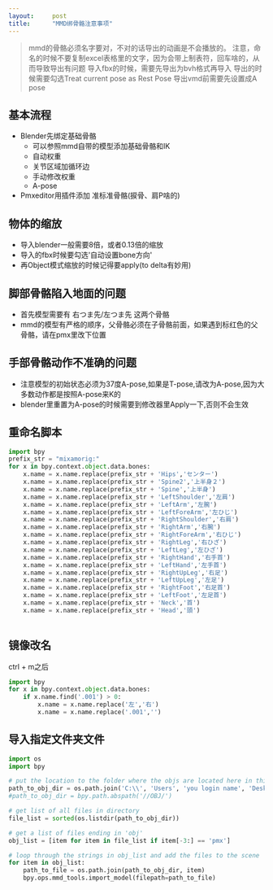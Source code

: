 ```yaml
---
layout:     post
title:      "MMD绑骨骼注意事项"
---
```



> mmd的骨骼必须名字要对，不对的话导出的动画是不会播放的。
> 注意，命名的时候不要复制excel表格里的文字，因为会带上制表符，回车啥的，从而导致导出有问题
> 导入fbx的时候，需要先导出为bvh格式再导入
> 导出的时候需要勾选Treat current pose as Rest Pose
> 导出vmd前需要先设置成A pose

## 基本流程

- Blender先绑定基础骨骼
    - 可以参照mmd自带的模型添加基础骨骼和IK
    - 自动权重
    - 关节区域加循环边
    - 手动修改权重
    - A-pose
- Pmxeditor用插件添加 准标准骨骼(捩骨、肩P啥的)

## 物体的缩放
- 导入blender一般需要8倍，或者0.13倍的缩放
- 导入的fbx时候要勾选'自动设置bone方向'
- 再Object模式缩放的时候记得要apply(to delta有妙用)

## 脚部骨骼陷入地面的问题
- 首先模型需要有 右つま先/左つま先 这两个骨骼
- mmd的模型有严格的顺序，父骨骼必须在子骨骼前面，如果遇到标红色的父骨骼，请在pmx里改下位置

## 手部骨骼动作不准确的问题
- 注意模型的初始状态必须为37度A-pose,如果是T-pose,请改为A-pose,因为大多数动作都是按照A-pose来K的
- blender里重置为A-pose的时候需要到修改器里Apply一下,否则不会生效

## 重命名脚本

```python
import bpy
prefix_str = "mixamorig:" 
for x in bpy.context.object.data.bones:
    x.name = x.name.replace(prefix_str + 'Hips','センター')
    x.name = x.name.replace(prefix_str + 'Spine2','上半身２')
    x.name = x.name.replace(prefix_str + 'Spine','上半身')
    x.name = x.name.replace(prefix_str + 'LeftShoulder','左肩')
    x.name = x.name.replace(prefix_str + 'LeftArm','左腕')
    x.name = x.name.replace(prefix_str + 'LeftForeArm','左ひじ')
    x.name = x.name.replace(prefix_str + 'RightShoulder','右肩')
    x.name = x.name.replace(prefix_str + 'RightArm','右腕')
    x.name = x.name.replace(prefix_str + 'RightForeArm','右ひじ')
    x.name = x.name.replace(prefix_str + 'RightLeg','右ひざ')
    x.name = x.name.replace(prefix_str + 'LeftLeg','左ひざ')
    x.name = x.name.replace(prefix_str + 'RightHand','右手首')
    x.name = x.name.replace(prefix_str + 'LeftHand','左手首')
    x.name = x.name.replace(prefix_str + 'RightUpLeg','右足')
    x.name = x.name.replace(prefix_str + 'LeftUpLeg','左足')
    x.name = x.name.replace(prefix_str + 'RightFoot','右足首')
    x.name = x.name.replace(prefix_str + 'LeftFoot','左足首')
    x.name = x.name.replace(prefix_str + 'Neck','首')
    x.name = x.name.replace(prefix_str + 'Head','頭')
    
```

## 镜像改名

ctrl + m之后

```python
import bpy
for x in bpy.context.object.data.bones:
    if x.name.find('.001') > 0:
        x.name = x.name.replace('左','右')
        x.name = x.name.replace('.001','')  
```

## 导入指定文件夹文件

```python
import os
import bpy

# put the location to the folder where the objs are located here in this fashion
path_to_obj_dir = os.path.join('C:\\', 'Users', 'you login name', 'Desktop', 'ss') #<-WINDOWS_OS
#path_to_obj_dir = bpy.path.abspath('//OBJ/')

# get list of all files in directory
file_list = sorted(os.listdir(path_to_obj_dir))

# get a list of files ending in 'obj'
obj_list = [item for item in file_list if item[-3:] == 'pmx']

# loop through the strings in obj_list and add the files to the scene
for item in obj_list:
    path_to_file = os.path.join(path_to_obj_dir, item)
    bpy.ops.mmd_tools.import_model(filepath=path_to_file)
```
